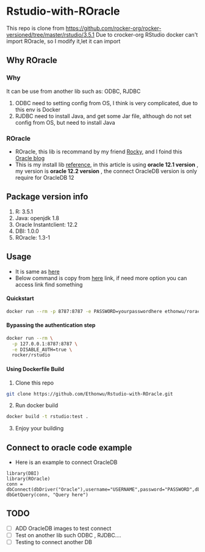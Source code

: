 # Rstudio-with-ROracle
This repo is clone from https://github.com/rocker-org/rocker-versioned/tree/master/rstudio/3.5.1
Due to crocker-org RStudio docker can't import ROracle, so I modify it,let it can import 
## Why ROracle 
### Why
It can be use from another lib such as: ODBC, RJDBC 
1. ODBC need to setting config from OS, I think is very complicated, due to this env is Docker
2. RJDBC need to install Java, and get some Jar file, although do not set config from OS, but need to install Java
### ROracle
* ROracle, this lib is recommand by my friend [Rocky](https://github.com/simpleplanya), and I foind this [Oracle blog](https://blogs.oracle.com/r/r-to-oracle-database-connectivity:-use-roracle-for-both-performance-and-scalability)
* This is my install lib [reference](https://thraxys.wordpress.com/2016/10/25/install-roracle-on-linux/), in this article is using **oracle 12.1 version** , my version is **oracle 12.2 version** , the connect OracleDB version is only require for OracleDB 12
## Package version info
1. R: 3.5.1
2. Java: openjdk 1.8
3. Oracle Instantclient: 12.2
4. DBI: 1.0.0
5. ROracle: 1.3-1
## Usage
* It is same as [here](https://github.com/rocker-org/rocker-versioned/tree/master/rstudio/3.5.1)
* Below command is copy from [here](https://github.com/rocker-org/rocker-versioned/tree/master/rstudio/3.5.1) link, if need more option you can access link find something
#### Quickstart
```sh
docker run --rm -p 8787:8787 -e PASSWORD=yourpasswordhere ethonwu/roracle:fix
```
#### Bypassing the authentication step
```sh
docker run --rm \
  -p 127.0.0.1:8787:8787 \
  -e DISABLE_AUTH=true \
  rocker/rstudio
```
#### Using Dockerfile Build
1. Clone this repo
```sh
git clone https://github.com/Ethonwu/Rstudio-with-ROracle.git
```
2. Run docker build
```sh
docker build -t rstudio:test .
```
3. Enjoy your building 
## Connect to oracle code example
* Here is an example to connect OracleDB 
```
library(DBI)
library(ROracle)
conn = dbConnect(dbDriver("Oracle"),username="USERNAME",password="PASSWORD",dbname="IP:PORT/DBNAME")
dbGetQuery(conn, "Query here")
```
## TODO
* [ ] ADD OracleDB images to test connect 
* [ ] Test on another lib such ODBC , RJDBC....
* [ ] Testing to connect another DB
